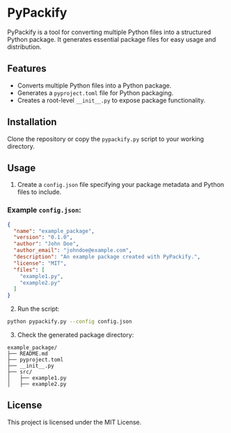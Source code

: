 
# PyPackify

PyPackify is a tool for converting multiple Python files into a structured Python package. It generates essential package files for easy usage and distribution.

## Features

* Converts multiple Python files into a Python package.
* Generates a `pyproject.toml` file for Python packaging.
* Creates a root-level `__init__.py` to expose package functionality.

## Installation

Clone the repository or copy the `pypackify.py` script to your working directory.

## Usage

1. Create a `config.json` file specifying your package metadata and Python files to include.

### Example `config.json`:

```json
{
  "name": "example_package",
  "version": "0.1.0",
  "author": "John Doe",
  "author_email": "johndoe@example.com",
  "description": "An example package created with PyPackify.",
  "license": "MIT",
  "files": [
    "example1.py",
    "example2.py"
  ]
}
```

2. Run the script:

```bash
python pypackify.py --config config.json
```

3. Check the generated package directory:

```
example_package/
├── README.md
├── pyproject.toml
├── __init__.py
├── src/
│   ├── example1.py
│   ├── example2.py
```

## License

This project is licensed under the MIT License.

